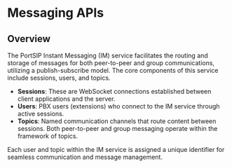 # Messaging APIs

## Overview

The PortSIP Instant Messaging (IM) service facilitates the routing and storage of messages for both peer-to-peer and group communications, utilizing a publish-subscribe model. The core components of this service include sessions, users, and topics.

* **Sessions**: These are WebSocket connections established between client applications and the server.
* **Users**: PBX users (extensions) who connect to the IM service through active sessions.
* **Topics**: Named communication channels that route content between sessions. Both peer-to-peer and group messaging operate within the framework of topics.

Each user and topic within the IM service is assigned a unique identifier for seamless communication and message management.


